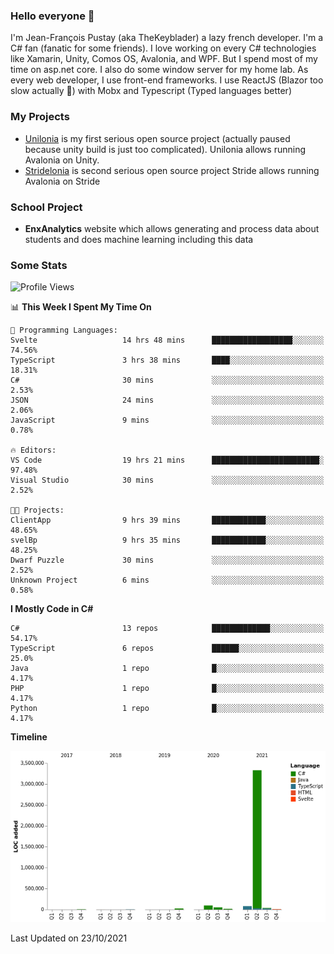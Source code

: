 ### Hello everyone 👋

I'm Jean-François Pustay (aka TheKeyblader) a lazy french developer. I'm a C# fan (fanatic for some friends). I love working on every C# technologies like Xamarin, Unity, Comos OS, Avalonia, and WPF.  But I spend most of my time on asp.net core. I also do some window server for my home lab. As every web developer, I use front-end frameworks. I use ReactJS (Blazor too slow actually 🙂) with Mobx and Typescript (Typed languages better)

### My Projects

* [Unilonia](https://github.com/TheKeyblader/Unilonia) is my first serious open source project (actually paused because unity build is just too complicated).
  Unilonia allows running Avalonia on Unity.
* [Stridelonia](https://github.com/TheKeyblader/Stridelonia) is second serious open source project
  Stride allows running Avalonia on Stride

### School Project

* __EnxAnalytics__ website which allows generating and process data about  students and does machine learning including this data 

### Some Stats

<!--START_SECTION:waka-->
![Profile Views](http://img.shields.io/badge/Profile%20Views-0-blue)

📊 **This Week I Spent My Time On** 

```text
💬 Programming Languages: 
Svelte                   14 hrs 48 mins      ██████████████████░░░░░░░   74.56% 
TypeScript               3 hrs 38 mins       ████░░░░░░░░░░░░░░░░░░░░░   18.31% 
C#                       30 mins             ░░░░░░░░░░░░░░░░░░░░░░░░░   2.53% 
JSON                     24 mins             ░░░░░░░░░░░░░░░░░░░░░░░░░   2.06% 
JavaScript               9 mins              ░░░░░░░░░░░░░░░░░░░░░░░░░   0.78%

🔥 Editors: 
VS Code                  19 hrs 21 mins      ████████████████████████░   97.48% 
Visual Studio            30 mins             ░░░░░░░░░░░░░░░░░░░░░░░░░   2.52%

🐱‍💻 Projects: 
ClientApp                9 hrs 39 mins       ████████████░░░░░░░░░░░░░   48.65% 
svelBp                   9 hrs 35 mins       ████████████░░░░░░░░░░░░░   48.25% 
Dwarf Puzzle             30 mins             ░░░░░░░░░░░░░░░░░░░░░░░░░   2.52% 
Unknown Project          6 mins              ░░░░░░░░░░░░░░░░░░░░░░░░░   0.58%

```

**I Mostly Code in C#** 

```text
C#                       13 repos            █████████████░░░░░░░░░░░░   54.17% 
TypeScript               6 repos             ██████░░░░░░░░░░░░░░░░░░░   25.0% 
Java                     1 repo              █░░░░░░░░░░░░░░░░░░░░░░░░   4.17% 
PHP                      1 repo              █░░░░░░░░░░░░░░░░░░░░░░░░   4.17% 
Python                   1 repo              █░░░░░░░░░░░░░░░░░░░░░░░░   4.17%

```


**Timeline**

![Chart not found](https://raw.githubusercontent.com/TheKeyblader/TheKeyblader/main/charts/bar_graph.png) 


 Last Updated on 23/10/2021
<!--END_SECTION:waka-->

<!--
**TheKeyblader/TheKeyblader** is a ✨ _special_ ✨ repository because its `README.md` (this file) appears on your GitHub profile.

Here are some ideas to get you started:

- 🔭 I’m currently working on ...
- 🌱 I’m currently learning ...
- 👯 I’m looking to collaborate on ...
- 🤔 I’m looking for help with ...
- 💬 Ask me about ...
- 📫 How to reach me: ...
- 😄 Pronouns: ...
- ⚡ Fun fact: ...
-->
